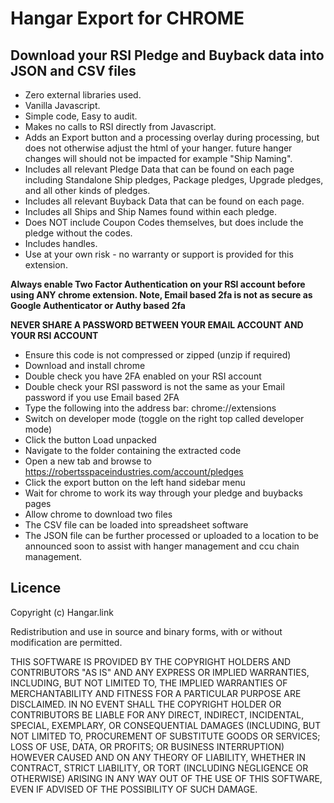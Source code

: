 # Hangar Export for CHROME

## Download your RSI Pledge and Buyback data into JSON and CSV files

* Zero external libraries used.
* Vanilla Javascript.
* Simple code, Easy to audit.
* Makes no calls to RSI directly from Javascript.
* Adds an Export button and a processing overlay during processing, but does not otherwise adjust the html of your hanger. future hanger changes will should not be impacted for example "Ship Naming".
* Includes all relevant Pledge Data that can be found on each page including Standalone Ship pledges, Package pledges, Upgrade pledges, and all other kinds of pledges.
* Includes all relevant Buyback Data that can be found on each page.
* Includes all Ships and Ship Names found within each pledge.
* Does NOT include Coupon Codes themselves, but does include the pledge without the codes.
* Includes handles.
* Use at your own risk - no warranty or support is provided for this extension.

**Always enable Two Factor Authentication on your RSI account before using ANY chrome extension. Note, Email based 2fa is not as secure as Google Authenticator or Authy based 2fa**

**NEVER SHARE A PASSWORD BETWEEN YOUR EMAIL ACCOUNT AND YOUR RSI ACCOUNT**

* Ensure this code is not compressed or zipped (unzip if required)
* Download and install chrome
* Double check you have 2FA enabled on your RSI account
* Double check your RSI password is not the same as your Email password if you use Email based 2FA
* Type the following into the address bar: chrome://extensions
* Switch on developer mode (toggle on the right top called developer mode)
* Click the button Load unpacked
* Navigate to the folder containing the extracted code
* Open a new tab and browse to https://robertsspaceindustries.com/account/pledges
* Click the export button on the left hand sidebar menu
* Wait for chrome to work its way through your pledge and buybacks pages
* Allow chrome to download two files
* The CSV file can be loaded into spreadsheet software
* The JSON file can be further processed or uploaded to a location to be announced soon to assist with hanger management and ccu chain management.

## Licence 

Copyright (c) Hangar.link

Redistribution and use in source and binary forms, with or without modification are permitted.

THIS SOFTWARE IS PROVIDED BY THE COPYRIGHT HOLDERS AND CONTRIBUTORS "AS IS" AND ANY EXPRESS OR IMPLIED WARRANTIES, INCLUDING, BUT NOT LIMITED TO, THE IMPLIED WARRANTIES OF MERCHANTABILITY AND FITNESS FOR A PARTICULAR PURPOSE ARE DISCLAIMED. IN NO EVENT SHALL THE COPYRIGHT HOLDER OR CONTRIBUTORS BE LIABLE FOR ANY DIRECT, INDIRECT, INCIDENTAL, SPECIAL, EXEMPLARY, OR CONSEQUENTIAL DAMAGES (INCLUDING, BUT NOT LIMITED TO, PROCUREMENT OF SUBSTITUTE GOODS OR SERVICES; LOSS OF USE, DATA, OR PROFITS; OR BUSINESS INTERRUPTION) HOWEVER CAUSED AND ON ANY THEORY OF LIABILITY, WHETHER IN CONTRACT, STRICT LIABILITY, OR TORT (INCLUDING NEGLIGENCE OR OTHERWISE) ARISING IN ANY WAY OUT OF THE USE OF THIS SOFTWARE, EVEN IF ADVISED OF THE POSSIBILITY OF SUCH DAMAGE.
